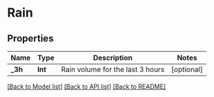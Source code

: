 # Rain

## Properties
Name | Type | Description | Notes
------------ | ------------- | ------------- | -------------
**_3h** | **Int** | Rain volume for the last 3 hours | [optional] 

[[Back to Model list]](../README.md#documentation-for-models) [[Back to API list]](../README.md#documentation-for-api-endpoints) [[Back to README]](../README.md)


